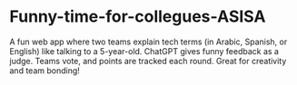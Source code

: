 # Funny-time-for-collegues-ASISA
A fun web app where two teams explain tech terms (in Arabic, Spanish, or English) like talking to a 5-year-old. ChatGPT gives funny feedback as a judge. Teams vote, and points are tracked each round. Great for creativity and team bonding!

